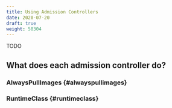 ```yaml
---
title: Using Admission Controllers
date: 2020-07-20
draft: true
weight: 50304
---
```

TODO

## What does each admission controller do?

### AlwaysPullImages {#alwayspullimages}

### RuntimeClass {#runtimeclass}
